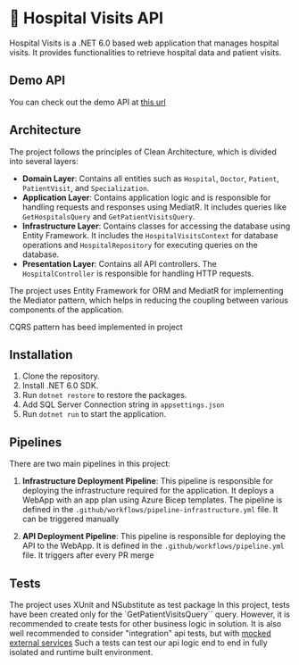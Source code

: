 # :hospital: Hospital Visits API

Hospital Visits is a .NET 6.0 based web application that manages hospital visits. It provides functionalities to retrieve hospital data and patient visits.

## Demo API

You can check out the demo API at [this url](https://hospitalvisitsexerciseapi.azurewebsites.net/)

## Architecture

The project follows the principles of Clean Architecture, which is divided into several layers:

- **Domain Layer**: Contains all entities such as `Hospital`, `Doctor`, `Patient`, `PatientVisit`, and `Specialization`.
- **Application Layer**: Contains application logic and is responsible for handling requests and responses using MediatR. It includes queries like `GetHospitalsQuery` and `GetPatientVisitsQuery`.
- **Infrastructure Layer**: Contains classes for accessing the database using Entity Framework. It includes the `HospitalVisitsContext` for database operations and `HospitalRepository` for executing queries on the database.
- **Presentation Layer**: Contains all API controllers. The `HospitalController` is responsible for handling HTTP requests.

The project uses Entity Framework for ORM and MediatR for implementing the Mediator pattern, which helps in reducing the coupling between various components of the application.

CQRS pattern has beed implemented in project

## Installation

1. Clone the repository.
2. Install .NET 6.0 SDK.
3. Run `dotnet restore` to restore the packages.
4. Add SQL Server Connection string in `appsettings.json`
5. Run `dotnet run` to start the application.

## Pipelines

There are two main pipelines in this project:

1. **Infrastructure Deployment Pipeline**: This pipeline is responsible for deploying the infrastructure required for the application. It deploys a WebApp with an app plan using Azure Bicep templates. The pipeline is defined in the `.github/workflows/pipeline-infrastructure.yml` file. It can be triggered manually

2. **API Deployment Pipeline**: This pipeline is responsible for deploying the API to the WebApp. It is defined in the `.github/workflows/pipeline.yml` file. It triggers after every PR merge

## Tests

The project uses XUnit and NSubstitute as test package
In this project, tests have been created only for the `GetPatientVisitsQuery`` query. However, it is recommended to create tests for other business logic in solution.
It is also well recommended to consider "integration" api tests, but with [mocked external services](https://learn.microsoft.com/en-us/aspnet/core/test/integration-tests?view=aspnetcore-5.0#inject-mock-services-1)
Such a tests can test our api logic end to end in fully isolated and runtime built environment.
